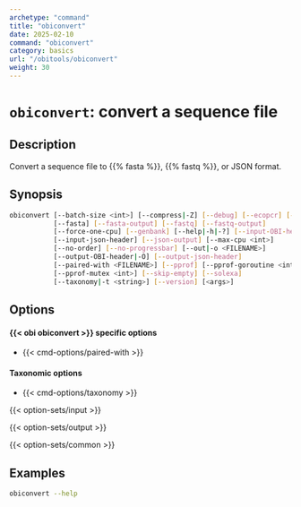 ```yaml
---
archetype: "command"
title: "obiconvert"
date: 2025-02-10
command: "obiconvert"
category: basics
url: "/obitools/obiconvert"
weight: 30
---
```


# `obiconvert`: convert a sequence file

## Description 

Convert a sequence file to {{% fasta %}}, {{% fastq %}}, or JSON format.

## Synopsis

```bash
obiconvert [--batch-size <int>] [--compress|-Z] [--debug] [--ecopcr] [--embl]
           [--fasta] [--fasta-output] [--fastq] [--fastq-output]
           [--force-one-cpu] [--genbank] [--help|-h|-?] [--input-OBI-header]
           [--input-json-header] [--json-output] [--max-cpu <int>]
           [--no-order] [--no-progressbar] [--out|-o <FILENAME>]
           [--output-OBI-header|-O] [--output-json-header]
           [--paired-with <FILENAME>] [--pprof] [--pprof-goroutine <int>]
           [--pprof-mutex <int>] [--skip-empty] [--solexa]
           [--taxonomy|-t <string>] [--version] [<args>]

```

## Options

#### {{< obi obiconvert >}} specific options

- {{< cmd-options/paired-with >}}

#### Taxonomic options

- {{< cmd-options/taxonomy >}}

{{< option-sets/input >}}

{{< option-sets/output >}}

{{< option-sets/common >}}

## Examples

```bash
obiconvert --help
```
